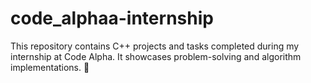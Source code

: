 # code_alphaa-internship
  This repository contains C++ projects and tasks completed during my internship at Code Alpha. It showcases problem-solving and algorithm implementations. 🚀
